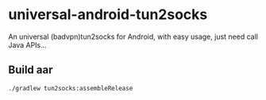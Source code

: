 # universal-android-tun2socks
An universal (badvpn)tun2socks for Android, with easy usage, just need call Java APIs...

## Build aar
`./gradlew tun2socks:assembleRelease`

